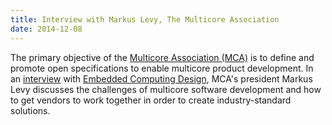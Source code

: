 ```yaml
---
title: Interview with Markus Levy, The Multicore Association
date: 2014-12-08
---
```

The primary objective of the [Multicore Association (MCA)](http://multicore-association.org/) is to define and promote open specifications to enable multicore product development. In an [interview](http://embedded-computing.com/articles/opening-multicore-interview-markus-levy-multicore-association/) with [Embedded Computing Design](http://embedded-computing.com/), MCA's president Markus Levy discusses the challenges of multicore software development and how to get vendors to work together in order to create industry-standard solutions.